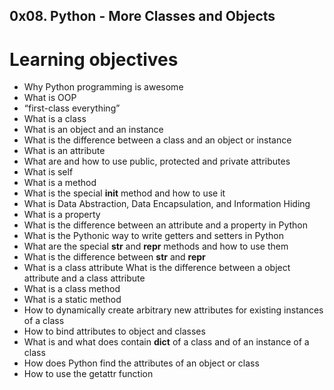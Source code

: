 ## 0x08. Python - More Classes and Objects
# Learning objectives

*    Why Python programming is awesome
*    What is OOP
*    “first-class everything”
*    What is a class
*    What is an object and an instance
*    What is the difference between a class and an object or instance
*    What is an attribute
*    What are and how to use public, protected and private attributes
*    What is self
*    What is a method
*    What is the special __init__ method and how to use it
*    What is Data Abstraction, Data Encapsulation, and Information Hiding
*    What is a property
*    What is the difference between an attribute and a property in Python
*    What is the Pythonic way to write getters and setters in Python
*    What are the special __str__ and __repr__ methods and how to use them
*    What is the difference between __str__ and __repr__
*    What is a class attribute
    What is the difference between a object attribute and a class attribute
*    What is a class method
*    What is a static method
*    How to dynamically create arbitrary new attributes for existing instances of a class
*    How to bind attributes to object and classes
*    What is and what does contain __dict__ of a class and of an instance of a class
*    How does Python find the attributes of an object or class
*    How to use the getattr function


